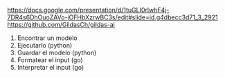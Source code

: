 https://docs.google.com/presentation/d/1tuGLI0rlwhF4j-7DR4s6DhOuoZAVo-jOFHbXzrwBC3s/edit#slide=id.g4dbecc3d71_3_2921
https://github.com/GildasCh/gildas-ai

1. Encontrar un modelo
2. Ejecutarlo (python)
3. Guardar el modelo (python)
4. Formatear el input (go)
5. Interpretar el input (go)
